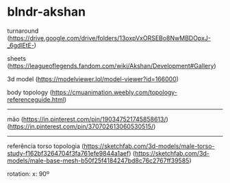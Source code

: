 # blndr-akshan

 turnaround
(https://drive.google.com/drive/folders/13oxpVxORSEBo8NwMBDOpxJ-_6gdlEtE-)

sheets
(https://leagueoflegends.fandom.com/wiki/Akshan/Development#Gallery)

3d model
(https://modelviewer.lol/model-viewer?id=166000)

body topology
(https://cmuanimation.weebly.com/topology-referenceguide.html)

----------

mão
(https://in.pinterest.com/pin/190347521745858613/)
(https://in.pinterest.com/pin/370702613060530515/)

---

referência torso topologia
(https://sketchfab.com/3d-models/male-torso-study-f162bf3264704f3fa761efe9844a1aef)
(https://sketchfab.com/3d-models/male-base-mesh-b50f25f4184247bd8c76c2767ff39585)

 rotation:
  x: 90º


